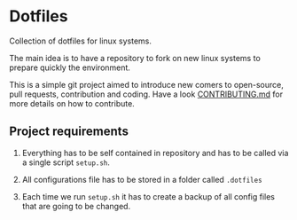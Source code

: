 # Dotfiles

Collection of dotfiles for linux systems.

The main idea is to have a repository to fork on new linux systems to prepare quickly the environment.

This is a simple git project aimed to introduce new comers to open-source, pull requests, contribution and coding.
Have a look [CONTRIBUTING.md](CONTRIBUTING.md) for more details on how to contribute.

## Project requirements
1. Everything has to be self contained in repository and has to be called via a single script `setup.sh`.

2. All configurations file has to be stored in a folder called `.dotfiles`

3. Each time we run `setup.sh` it has to create a backup of all 
    config files that are going to be changed.
